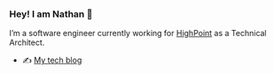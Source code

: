 ### Hey! I am Nathan 👋

I’m a software engineer currently working for [HighPoint](https://www.mhighpoint.com/) as a Technical Architect.

- ✍️ [My tech blog](https://nathanisaac.io/)

<!--
Here are some ideas to get you started:

- 🔭 I’m currently working on ...
- 🌱 I’m currently learning ...
- 👯 I’m looking to collaborate on ...
- 🤔 I’m looking for help with ...
- 💬 Ask me about ...
- 📫 How to reach me: ...
- 😄 Pronouns: ...
- ⚡ Fun fact: ...
-->
